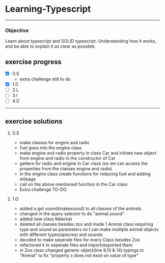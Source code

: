 # Learning-Typescript
---

### Objective
Learn about typescript and SOLID typescript. Understanding how it works, and be able to explain it as clear as possible.


## exercise progress
- [x] 0.S
  - extra challenge still to do
- [x] 1.0
- [ ] 2.L
- [ ] 3.I
- [ ] 4.D
---

## exercise solutions
1. 0.S
    - make classes for engine and radio
    - fuel goes into the engine class
    - make engine and radio property in class Car and initiate new object from engine and radio in the constructor of Car
    - getters for radio and engine in Car class (so we can access the properties from the classes engine and radio)
    - in the engine class create functions for reducing fuel and adding mileage
    - call on the above mentioned function in the Car class
    - Extra challenge TO-DO

2. 1.O
   - added a get sound(makesound) to all classes of the animals 
   - changed in the query selector to do "animal.sound"
   - added new class Meerkat
   - deleted all classes besides zoo and made 1 Animal class requiring type and sound as parameters so I can make multiple animal objects with different types(species) and sounds
   - decided to make seperate files for every Class besides Zoo
   - refactored it to seperate files and import/exported them
   - in Zoo class changed generic object(line 8,10 & 14) typings to "Animal" to fix "property x does not exist on value of type"